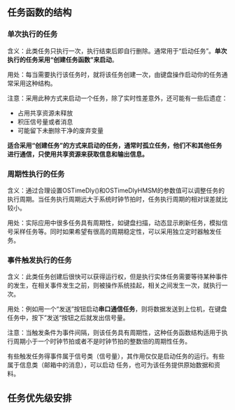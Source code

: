 ## 任务函数的结构

### 单次执行的任务

含义：此类任务只执行一次，执行结束后即自行删除。通常用于“启动任务”。**单次执行的任务采用“创建任务函数”来启动**。

用处：每当需要执行该任务时，就将该任务创建一次，由键盘操作启动你的任务通常采用这种结构。

注意：采用此种方式来启动一个任务，除了实时性差意外，还可能有一些后遗症：

+ 占用共享资源未释放
+ 积压信号量或者消息
+ 可能留下未删除干净的废弃变量

**适合采用“创建任务”的方式来启动的任务，通常时孤立任务，他们不和其他任务进行通信，只使用共享资源来获取信息和输出信息。**

### 周期性执行的任务

含义：通过合理设置OSTimeDly()和OSTimeDlyHMSM的参数值可以调整任务的执行周期。当任务执行周期远大于系统时钟节拍时，任务执行周期的相对误差就比较小。

用处：实际应用中很多任务具有周期性，如键盘扫描，动态显示刷新任务，模拟信号采样任务等。同时如果希望有很高的周期稳定性，可以采用独立定时器触发任务。

### 事件触发执行的任务

含义：此类任务创建后很快可以获得运行权，但是执行实体任务需要等待某种事件的发生，在相关事件发生之前，则被操作系统挂起，相关之间发生一次，就执行一次。

用处：例如用一个“发送”按钮启动**串口通信任务**，则将数据发送到上位机，在键盘任务中，按下”发送“按钮之后就发出信号量。

注意：当触发条件为事件间隔，则该任务具有周期性，这种任务函数结构适用于执行周期小于一个时钟节拍或者不是时钟节拍的整数倍的周期性任务。

有些触发任务得事件属于信号类（信号量），其作用仅仅是启动任务的运行。有些属于信息类（邮箱中的消息），可以启动 任务，也可为该任务提供原始数据和资料。

## 任务优先级安排

